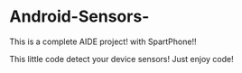 # Android-Sensors-
This is a complete AIDE project!
with SpartPhone!!

This little code detect your device sensors! 
Just enjoy code!
